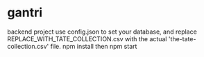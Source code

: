 # gantri
backend project
use config.json to set your database, and replace REPLACE_WITH_TATE_COLLECTION.csv with the actual 'the-tate-collection.csv' file.  npm install then npm start
